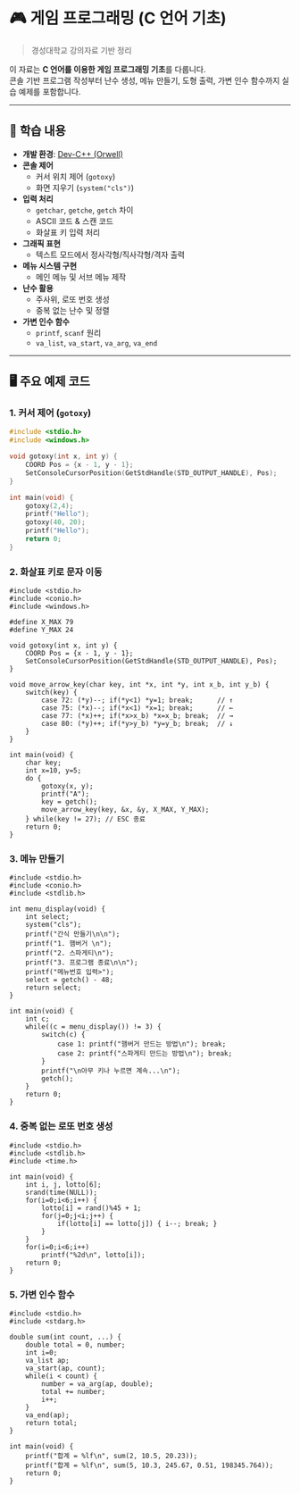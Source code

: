 
# 🎮 게임 프로그래밍 (C 언어 기초)

> 경성대학교 강의자료 기반 정리  

이 자료는 **C 언어를 이용한 게임 프로그래밍 기초**를 다룹니다.  
콘솔 기반 프로그램 작성부터 난수 생성, 메뉴 만들기, 도형 출력, 가변 인수 함수까지 실습 예제를 포함합니다.  

---

## 📌 학습 내용

- **개발 환경**: [Dev-C++ (Orwell)](https://sourceforge.net/projects/orwelldevcpp/)  
- **콘솔 제어**  
  - 커서 위치 제어 (`gotoxy`)  
  - 화면 지우기 (`system("cls")`)  
- **입력 처리**  
  - `getchar`, `getche`, `getch` 차이  
  - ASCII 코드 & 스캔 코드  
  - 화살표 키 입력 처리  
- **그래픽 표현**  
  - 텍스트 모드에서 정사각형/직사각형/격자 출력  
- **메뉴 시스템 구현**  
  - 메인 메뉴 및 서브 메뉴 제작  
- **난수 활용**  
  - 주사위, 로또 번호 생성  
  - 중복 없는 난수 및 정렬  
- **가변 인수 함수**  
  - `printf`, `scanf` 원리  
  - `va_list`, `va_start`, `va_arg`, `va_end`  

---

## 🖥️ 주요 예제 코드

### 1. 커서 제어 (`gotoxy`)
```c
#include <stdio.h>
#include <windows.h>

void gotoxy(int x, int y) {
    COORD Pos = {x - 1, y - 1};
    SetConsoleCursorPosition(GetStdHandle(STD_OUTPUT_HANDLE), Pos);
}

int main(void) {
    gotoxy(2,4);
    printf("Hello");
    gotoxy(40, 20);
    printf("Hello");
    return 0;
}
```
### 2. 화살표 키로 문자 이동
```
#include <stdio.h>
#include <conio.h>
#include <windows.h>

#define X_MAX 79
#define Y_MAX 24

void gotoxy(int x, int y) {
    COORD Pos = {x - 1, y - 1};
    SetConsoleCursorPosition(GetStdHandle(STD_OUTPUT_HANDLE), Pos);
}

void move_arrow_key(char key, int *x, int *y, int x_b, int y_b) {
    switch(key) {
        case 72: (*y)--; if(*y<1) *y=1; break;      // ↑
        case 75: (*x)--; if(*x<1) *x=1; break;      // ←
        case 77: (*x)++; if(*x>x_b) *x=x_b; break;  // →
        case 80: (*y)++; if(*y>y_b) *y=y_b; break;  // ↓
    }
}

int main(void) {
    char key;
    int x=10, y=5;
    do {
        gotoxy(x, y);
        printf("A");
        key = getch();
        move_arrow_key(key, &x, &y, X_MAX, Y_MAX);
    } while(key != 27); // ESC 종료
    return 0;
}
```

### 3. 메뉴 만들기 
```
#include <stdio.h>
#include <conio.h>
#include <stdlib.h>

int menu_display(void) {
    int select;
    system("cls");
    printf("간식 만들기\n\n");
    printf("1. 햄버거 \n");
    printf("2. 스파게티\n");
    printf("3. 프로그램 종료\n\n");
    printf("메뉴번호 입력>");
    select = getch() - 48;
    return select;
}

int main(void) {
    int c;
    while((c = menu_display()) != 3) {
        switch(c) {
            case 1: printf("햄버거 만드는 방법\n"); break;
            case 2: printf("스파게티 만드는 방법\n"); break;
        }
        printf("\n아무 키나 누르면 계속...\n");
        getch();
    }
    return 0;
}
```

### 4. 중복 없는 로또 번호 생성
```
#include <stdio.h>
#include <stdlib.h>
#include <time.h>

int main(void) {
    int i, j, lotto[6];
    srand(time(NULL));
    for(i=0;i<6;i++) {
        lotto[i] = rand()%45 + 1;
        for(j=0;j<i;j++) {
            if(lotto[i] == lotto[j]) { i--; break; }
        }
    }
    for(i=0;i<6;i++)
        printf("%2d\n", lotto[i]);
    return 0;
}
```

### 5. 가변 인수 함수
```
#include <stdio.h>
#include <stdarg.h>

double sum(int count, ...) {
    double total = 0, number;
    int i=0;
    va_list ap;
    va_start(ap, count);
    while(i < count) {
        number = va_arg(ap, double);
        total += number;
        i++;
    }
    va_end(ap);
    return total;
}

int main(void) {
    printf("합계 = %lf\n", sum(2, 10.5, 20.23));
    printf("합계 = %lf\n", sum(5, 10.3, 245.67, 0.51, 198345.764));
    return 0;
}
```










